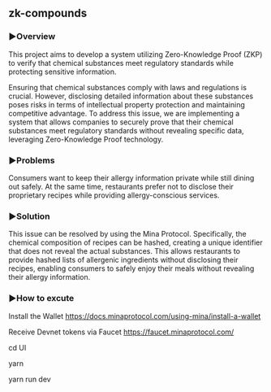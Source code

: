 ## zk-compounds

### ▶︎Overview
This project aims to develop a system utilizing Zero-Knowledge Proof (ZKP) to verify that chemical substances meet regulatory standards while protecting sensitive information.

Ensuring that chemical substances comply with laws and regulations is crucial. However, disclosing detailed information about these substances poses risks in terms of intellectual property protection and maintaining competitive advantage. To address this issue, we are implementing a system that allows companies to securely prove that their chemical substances meet regulatory standards without revealing specific data, leveraging Zero-Knowledge Proof technology.

### ▶︎Problems
  
Consumers want to keep their allergy information private while still dining out safely. At the same time, restaurants prefer not to disclose their proprietary recipes while providing allergy-conscious services.
   
### ▶︎Solution

This issue can be resolved by using the Mina Protocol. Specifically, the chemical composition of recipes can be hashed, creating a unique identifier that does not reveal the actual substances. This allows restaurants to provide hashed lists of allergenic ingredients without disclosing their recipes, enabling consumers to safely enjoy their meals without revealing their allergy information.

### ▶︎How to excute

Install the Wallet
https://docs.minaprotocol.com/using-mina/install-a-wallet

Receive Devnet tokens via Faucet
https://faucet.minaprotocol.com/

cd UI

yarn 

yarn run dev

